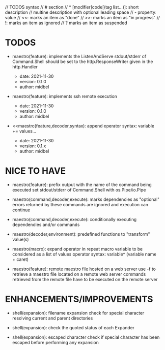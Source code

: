 // TODOS syntax
// # section
// * [modifier]code[(tag list...)]: short description
// multine description with optional leading space
// - property: value
// <<: marks an item as "done"
// >>: marks an item as "in progress"
// !: marks an item as ignored
// ? marks an item as suspended

# TODOS

* maestro(feature): implements the ListenAndServe
  stdout/stderr of Command.Shell should be set to the http.ResponseWriter given in the http.Handler
  - date: 2021-11-30
  - version: 0.1.0
  - author: midbel

* maestro(feature): implements ssh remote execution
  - date: 2021-11-30
  - version: 0.1.0
  - author: midbel

* <<maestro(feature,decoder,syntax): append operator
  syntax: variable += values...
  - date: 2021-11-30
  - version: 0.1.x
  - author: midbel

# NICE TO HAVE

* maestro(feature): prefix output with the name of the command being executed
  set stdout/stderr of Command.Shell with os.Pipe/io.Pipe

* maestro(command,decoder,execute): marks dependencies as "optional"
  errors returned by these commands are ignored and execution can continue

* maestro(command,decoder,execute): conditionally executing dependendies and/or commands

* maestro(decoder,environment): predefined functions to "transform" value(s)

* maestro(macro): expand operator in repeat macro
  variable to be considered as a list of values
  operator syntax: variable^ (variable name + caret)

* maestro(feature): remote maestro file hosted on a web server
  use -f to retrieve a maestro file located on a remote web server
  commands retrieved from the remote file have to be executed on the remote server

# ENHANCEMENTS/IMPROVEMENTS

* shell(expansion): filename expansion
  check for special character
  resolving current and parent directories

* shell(expansion): check the quoted status of each Expander

* shell(expansion): escaped character
  check if special character has been escaped before performing any expansion
